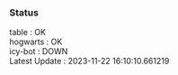 ### Status


table : OK  
hogwarts : OK  
icy-bot : DOWN  
Latest Update : 2023-11-22 16:10:10.661219
